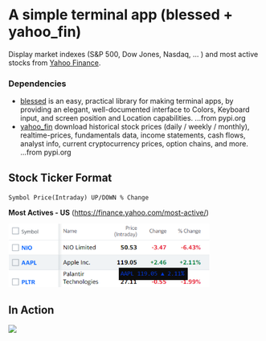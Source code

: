 # A simple terminal app (blessed + yahoo_fin)

Display market indexes (S&P 500, Dow Jones, Nasdaq, ... ) and most active stocks from [Yahoo Finance](https://finance.yahoo.com/most-active).

### Dependencies

- [blessed](https://github.com/jquast/blessed) is an easy, practical library for making terminal apps, by providing an elegant, well-documented interface to Colors, Keyboard input, and screen position and Location capabilities. ...from pypi.org
- [yahoo_fin](https://github.com/atreadw1492/yahoo_fin) download historical stock prices (daily / weekly / monthly), realtime-prices, fundamentals data, income statements, cash flows, analyst info, current cryptocurrency prices, option chains, and more. ...from pypi.org

## Stock Ticker Format

`Symbol Price(Intraday) UP/DOWN % Change`

**Most Actives - US** (https://finance.yahoo.com/most-active/)

<p align="left">
<img src="https://github.com/phyunsj/blessed-terminal-app/blob/main/stock_ticker_format.png" width="400px"/>
</p>

## In Action

<p align="left">
<img src="https://github.com/phyunsj/blessed-terminal-app/blob/main/live_stock_ticker.gif" width="800px"/>
</p>



